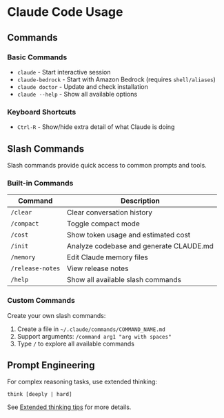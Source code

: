 # Claude Code Usage

## Commands

### Basic Commands

- `claude` - Start interactive session
- `claude-bedrock` - Start with Amazon Bedrock (requires `shell/aliases`)
- `claude doctor` - Update and check installation
- `claude --help` - Show all available options

### Keyboard Shortcuts

- `Ctrl-R` - Show/hide extra detail of what Claude is doing

## Slash Commands

Slash commands provide quick access to common prompts and tools.

### Built-in Commands

| Command          | Description                             |
| ---------------- | --------------------------------------- |
| `/clear`         | Clear conversation history              |
| `/compact`       | Toggle compact mode                     |
| `/cost`          | Show token usage and estimated cost     |
| `/init`          | Analyze codebase and generate CLAUDE.md |
| `/memory`        | Edit Claude memory files                |
| `/release-notes` | View release notes                      |
| `/help`          | Show all available slash commands       |

### Custom Commands

Create your own slash commands:

1. Create a file in `~/.claude/commands/COMMAND_NAME.md`
2. Support arguments: `/command arg1 "arg with spaces"`
3. Type `/` to explore all available commands

## Prompt Engineering

For complex reasoning tasks, use extended thinking:

```
think [deeply | hard]
```

See [Extended thinking tips](https://docs.anthropic.com/en/docs/agents-and-tools/claude-code/overview) for more details.